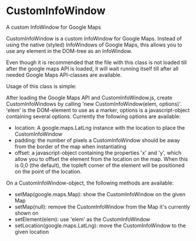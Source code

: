CustomInfoWindow
================

A custom InfoWindow for Google Maps


CustomInfoWindow is a custom InfoWindow for Google Maps. Instead of using the native (styled) InfoWindows of
Google Maps, this allows you to use any element in the DOM-tree as an InfoWindow.

Even though it is recommended that the file with this class is not loaded till after the google maps API is loaded,
it will wait running itself till after all needed Google Maps API-classes are available.

Usage of this class is simple:

After loading the Google Maps API and CustomInfoWindow.js, create CustomInfoWindows by calling
'new CustomInfoWindow(elem, options)'. 'elem' is the DOM-element to use as a marker, options is a javascript-object
containing several options.
Currently the following options are available:
- location: A google.maps.LatLng instance with the location to place the CustomInfoWindow
- padding: the number of pixels a CustomInfoWindow should be away from the border of the map when instantiating
- offset: a javascript-object containing the properties 'x' and 'y', which allow you to offset the element from the
  location on the map. When this is 0,0 (the default), the topleft corner of the element will be positioned on the
  point of the location.

On a CustomInfoWindow-object, the following methods are available:
- setMap(google.maps.Map): show the CustomInfoWindow on the given Map
- setMap(null): remove the CustomInfoWindow from the Map it's currently shown on
- setElement(elem): use 'elem' as the CustomInfoWindow
- setLocation(google.maps.LatLng): move the CustomInfoWindow to the given location
